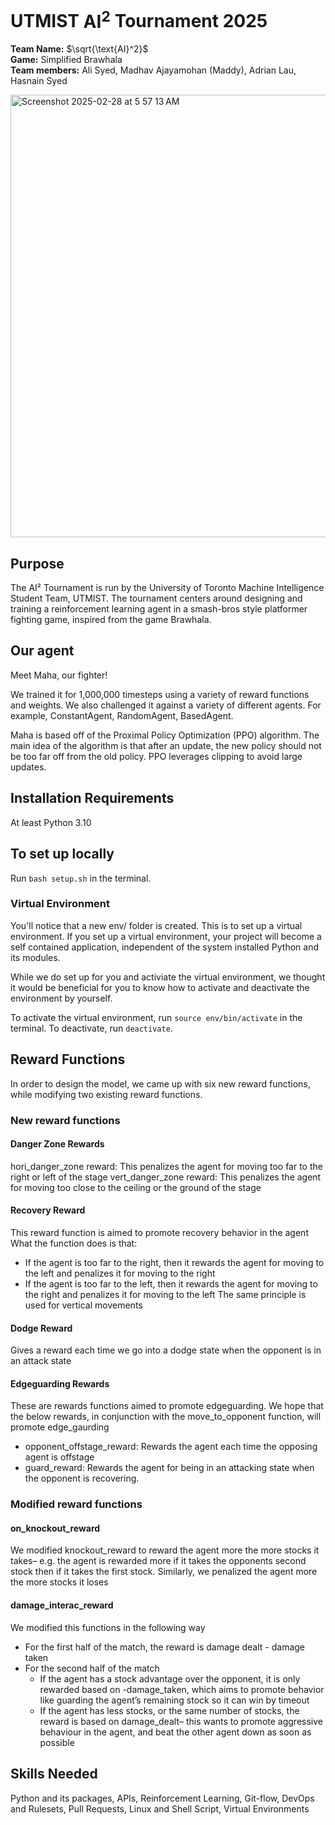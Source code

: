 # UTMIST $\text{AI}^2$ Tournament 2025

**Team Name:** $\sqrt{\text{AI}^2}$\
**Game:** Simplified Brawhala\
**Team members:** Ali Syed, Madhav Ajayamohan (Maddy), Adrian Lau, Hasnain Syed


<img width="708" alt="Screenshot 2025-02-28 at 5 57 13 AM" src="https://github.com/user-attachments/assets/76ad3df7-7ff2-411d-a3a8-a10ea67bb3ed" />



## Purpose

The AI² Tournament is run by the University of Toronto Machine Intelligence Student Team, UTMIST. The tournament centers around designing and training a reinforcement learning agent in a smash-bros style platformer fighting game, inspired from the game Brawhala.

## Our agent

Meet Maha, our fighter! 

We trained it for 1,000,000 timesteps using a variety of reward functions and weights. We also challenged it against a variety of different agents. For example, ConstantAgent, RandomAgent, BasedAgent. 

Maha is based off of the Proximal Policy Optimization (PPO) algorithm. The main idea of the algorithm is that after an update, the new policy should not be too far off from the old policy. PPO leverages clipping to avoid large updates.

## Installation Requirements
At least Python 3.10

## To set up locally

Run `bash setup.sh` in the terminal.

### Virtual Environment
You'll notice that a new env/ folder is created. This is to set up a virtual environment. If you set up a virtual environment, your project will become a self contained application, independent of the system installed Python and its modules.

While we do set up for you and activiate the virtual environment, we thought it would be beneficial for you to know how to activate and deactivate the environment by yourself. 

To activate the virtual environment, run `source env/bin/activate` in the terminal.
To deactivate, run `deactivate`.

## Reward Functions

In order to design the model, we came up with six new reward functions, while modifying two existing reward functions.

### New reward functions

#### Danger Zone Rewards
hori_danger_zone reward: This penalizes the agent for moving too far to the right or left of the stage 
vert_danger_zone reward: This penalizes the agent for moving too close to the ceiling or the ground of the stage

#### Recovery Reward
This reward function is aimed to promote recovery behavior in the agent
What the function does is that:
- If the agent is too far to the right, then it rewards the agent for moving to the left and penalizes it for moving to the right
- If the agent is too far to the left, then it rewards the agent for moving to the right and penalizes it for moving to the left
The same principle is used for vertical movements

#### Dodge Reward
Gives a reward each time we go into a dodge state when the opponent is in an attack state

#### Edgeguarding Rewards
These are rewards functions aimed to promote edgeguarding. We hope that the below rewards, in conjunction with the move_to_opponent function, will promote edge_gaurding
- opponent_offstage_reward: Rewards the agent each time the opposing agent is offstage
- guard_reward: Rewards the agent for being in an attacking state when the opponent is recovering.

### Modified reward functions

#### on_knockout_reward
We modified knockout_reward to reward the agent more the more stocks it takes– e.g. the agent is rewarded more if it takes the opponents second stock then if it takes the first stock. Similarly, we penalized the agent more the more stocks it loses

#### damage_interac_reward
We modified this functions in the following way
- For the first half of the match, the reward is damage dealt - damage taken
- For the second half of the match
  - If the agent has a stock advantage over the opponent, it is only rewarded based on -damage_taken, which aims to promote behavior like guarding the agent’s remaining stock so it can win by timeout
  - If the agent has less stocks, or the same number of stocks, the reward is based on damage_dealt– this wants to promote aggressive behaviour in the agent, and beat the other agent down as soon as possible


## Skills Needed
Python and its packages, APIs, Reinforcement Learning, Git-flow, DevOps and Rulesets, Pull Requests, Linux and Shell Script, Virtual Environments
